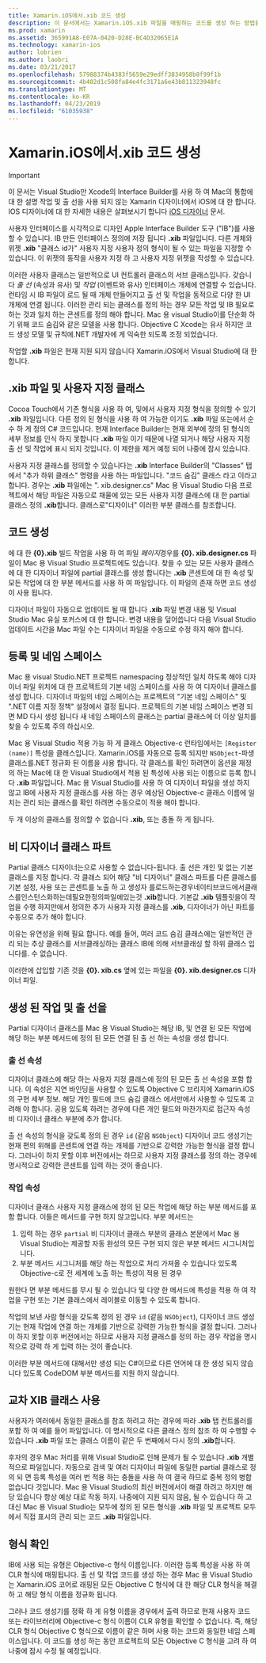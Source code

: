 ```yaml
---
title: Xamarin.iOS에서.xib 코드 생성
description: 이 문서에서는 Xamarin.iOS.xib 파일을 매핑하는 코드를 생성 하는 방법을 설명 합니다. C#, 시각적 컨트롤을 프로그래밍 방식으로 액세스할 수 있도록 합니다.
ms.prod: xamarin
ms.assetid: 365991A8-E07A-0420-D28E-BC4D32065E1A
ms.technology: xamarin-ios
author: lobrien
ms.author: laobri
ms.date: 03/21/2017
ms.openlocfilehash: 57988374b4383f5659e29edff3834958b8f99f1b
ms.sourcegitcommit: 4b402d1c508fa84e4fc3171a6e43b811323948fc
ms.translationtype: MT
ms.contentlocale: ko-KR
ms.lasthandoff: 04/23/2019
ms.locfileid: "61035938"
---
```

# <a name="xib-code-generation-in-xamarinios"></a>Xamarin.iOS에서.xib 코드 생성

> [!IMPORTANT]
>  이 문서는 Visual Studio만 Xcode의 Interface Builder를 사용 하 여 Mac의 통합에 대 한 설명 작업 및 출 선을 사용 되지 않는 Xamarin 디자이너에서 iOS에 대 한 합니다. IOS 디자이너에 대 한 자세한 내용은 살펴보시기 합니다 [iOS 디자이너](~/ios/user-interface/designer/index.md) 문서.

사용자 인터페이스를 시각적으로 디자인 Apple Interface Builder 도구 ("IB")를 사용할 수 있습니다. IB 만든 인터페이스 정의에 저장 됩니다 **.xib** 파일입니다. 다른 개체와 위젯 **.xib** "클래스 id가" 사용자 지정 사용자 정의 형식이 될 수 있는 파일을 지정할 수 있습니다. 이 위젯의 동작을 사용자 지정 하 고 사용자 지정 위젯을 작성할 수 있습니다.

이러한 사용자 클래스는 일반적으로 UI 컨트롤러 클래스의 서브 클래스입니다. 갖습니다 *출 선* (속성과 유사) 및 *작업* (이벤트와 유사) 인터페이스 개체에 연결할 수 있습니다. 런타임 시 IB 파일이 로드 될 때 개체 만들어지고 출 선 및 작업을 동적으로 다양 한 UI 개체에 연결 됩니다. 이러한 관리 되는 클래스를 정의 하는 경우 모든 작업 및 IB 필요로 하는 것과 일치 하는 콘센트를 정의 해야 합니다. Mac 용 visual Studio이를 단순화 하기 위해 코드 숨김와 같은 모델을 사용 합니다. Objective C Xcode는 유사 하지만 코드 생성 모델 및 규칙에.NET 개발자에 게 익숙한 되도록 조정 되었습니다.

작업할 **.xib** 파일은 현재 지원 되지 않습니다 Xamarin.iOS에서 Visual Studio에 대 한 합니다.

## <a name="xib-files-and-custom-classes"></a>.xib 파일 및 사용자 지정 클래스

Cocoa Touch에서 기존 형식을 사용 하 여, 및에서 사용자 지정 형식을 정의할 수 있기 **.xib** 파일입니다. 다른 정의 된 형식을 사용 하 여 가능한 이기도 **.xib** 파일 또는에서 순수 하 게 정의 C# 코드입니다. 현재 Interface Builder는 현재 외부에 정의 된 형식의 세부 정보를 인식 하지 못합니다 **.xib** 파일 이기 때문에 나열 되거나 해당 사용자 지정 출 선 및 작업에 표시 되지 것입니다. 이 제한을 제거 예정 되어 나중에 잠시 있습니다.

사용자 지정 클래스를 정의할 수 있습니다는 **.xib** Interface Builder의 "Classes" 탭에서 "추가 하위 클래스" 명령을 사용 하는 파일입니다. "코드 숨김" 클래스 라고 이라고합니다. 경우는 **.xib** 파일에는 ". xib.designer.cs" Mac 용 Visual Studio 다음 프로젝트에서 해당 파일은 자동으로 채울에 있는 모든 사용자 지정 클래스에 대 한 partial 클래스 정의 **.xib**합니다. 클래스로"디자이너" 이러한 부분 클래스를 참조합니다.

## <a name="generating-code"></a>코드 생성

에 대 한  **{0}.xib** 빌드 작업을 사용 하 여 파일 *페이지*경우를  **{0}. xib.designer.cs** 파일이 Mac 용 Visual Studio 프로젝트에도 있습니다. 찾을 수 있는 모든 사용자 클래스에 대 한 디자이너 파일에 partial 클래스를 생성 합니다는 **.xib** 콘센트에 대 한 속성 및 모든 작업에 대 한 부분 메서드를 사용 하 여 파일입니다. 이 파일의 존재 하면 코드 생성이 사용 됩니다.

디자이너 파일이 자동으로 업데이트 될 때 합니다 **.xib** 파일 변경 내용 및 Visual Studio Mac 유실 포커스에 대 한 합니다. 변경 내용을 덮어씁니다 다음 Visual Studio 업데이트 시간을 Mac 파일 수는 디자이너 파일을 수동으로 수정 하지 해야 합니다.

## <a name="registration-and-namespaces"></a>등록 및 네임 스페이스

Mac 용 visual Studio.NET 프로젝트 namespacing 정상적인 일치 하도록 해야 디자이너 파일 위치에 대 한 프로젝트의 기본 네임 스페이스를 사용 하 여 디자이너 클래스를 생성 합니다. 디자이너 파일의 네임 스페이스는 프로젝트의 "기본 네임 스페이스" 및 ".NET 이름 지정 정책" 설정에서 결정 됩니다. 프로젝트의 기본 네임 스페이스 변경 되 면 MD 다시 생성 됩니다 새 네임 스페이스의 클래스는 partial 클래스에 더 이상 일치를 찾을 수 있도록 주의 하십시오.

Mac 용 Visual Studio 적용 가능 하 게 클래스 Objective-c 런타임에서는 `[Register (name)]` 특성을 클래스입니다. Xamarin.iOS를 자동으로 등록 되지만 `NSObject`-파생 클래스를.NET 정규화 된 이름을 사용 합니다. 각 클래스를 확인 하려면이 옵션을 재정의 하는 Mac에 대 한 Visual Studio에서 적용 된 특성에 사용 되는 이름으로 등록 합니다 **.xib** 파일입니다. Mac 용 Visual Studio를 사용 하 여 디자이너 파일을 생성 하지 않고 IB에 사용자 지정 클래스를 사용 하는 경우 예상된 Objective-c 클래스 이름에 일치는 관리 되는 클래스를 확인 하려면 수동으로이 적용 해야 합니다.

두 개 이상의 클래스를 정의할 수 없습니다 **.xib**, 또는 충돌 하 게 됩니다.

## <a name="non-designer-class-parts"></a>비 디자이너 클래스 파트

Partial 클래스 디자이너는으로 사용할 수 없습니다-됩니다. 출 선은 개인 및 없는 기본 클래스를 지정 합니다. 각 클래스 되어 해당 "비 디자이너" 클래스 파트를 다른 클래스를 기본 설정, 사용 또는 콘센트를 노출 하 고 생성자 를로드하는경우네이티브코드에서클래스를인스턴스화하는데필요한정의파일에있는것 **.xib**합니다. 기본값 **.xib** 템플릿을이 작업을 수행 하지만에서 정의한 추가 사용자 지정 클래스를 **.xib**, 디자이너가 아닌 파트를 수동으로 추가 해야 합니다.

이유는 유연성을 위해 필요 합니다. 예를 들어, 여러 코드 숨김 클래스에는 일반적인 관리 되는 추상 클래스를 서브클래싱하는 클래스 IB에 의해 서브클래싱 할 하위 클래스 입니다를. 수 없습니다.

이러한에 삽입할 기존 것을  **{0}. xib.cs** 옆에 있는 파일을  **{0}. xib.designer.cs** 디자이너 파일.

<a name="generated" />

## <a name="generated-actions-and-outlets"></a>생성 된 작업 및 출 선을

Partial 디자이너 클래스를 Mac 용 Visual Studio는 해당 IB, 및 연결 된 모든 작업에 해당 하는 부분 메서드에 정의 된 모든 연결 된 출 선 하는 속성을 생성 합니다.

### <a name="outlet-properties"></a>출 선 속성

디자이너 클래스에 해당 하는 사용자 지정 클래스에 정의 된 모든 출 선 속성을 포함 합니다. 이 속성은 지연 바인딩을 사용할 수 있도록 Objective C 브리지에 Xamarin.iOS의 구현 세부 정보. 해당 개인 필드에 코드 숨김 클래스 에서만에서 사용할 수 있도록 고려해 야 합니다. 공용 있도록 하려는 경우에 다른 개인 필드와 마찬가지로 접근자 속성 비 디자이너 클래스 부분에 추가 합니다.

출 선 속성의 형식을 갖도록 정의 된 경우 `id` (같음 `NSObject`) 디자이너 코드 생성기는 현재 편의 위해를 콘센트에 연결 하는 개체를 기반으로 강력한 가능한 형식을 결정 합니다.
그러나이 하지 못할 이후 버전에서는 하므로 사용자 지정 클래스를 정의 하는 경우에 명시적으로 강력한 콘센트를 입력 하는 것이 좋습니다.

### <a name="action-properties"></a>작업 속성

디자이너 클래스 사용자 지정 클래스에 정의 된 모든 작업에 해당 하는 부분 메서드를 포함 합니다. 이들은 메서드를 구현 하지 않고입니다. 부분 메서드는

1.  입력 하는 경우 `partial` 비 디자이너 클래스 부분의 클래스 본문에서 Mac 용 Visual Studio는 제공할 자동 완성의 모든 구현 되지 않은 부분 메서드 시그니처입니다.
2.  부분 메서드 시그니처를 해당 하는 작업으로 처리 가져올 수 있습니다 있도록 Objective-c로 전 세계에 노출 하는 특성이 적용 된 경우


원한다 면 부분 메서드를 무시 될 수 있습니다 및 다양 한 메서드에 특성을 적용 하 여 작업을 구현 또는 기본 클래스에서 레이블로 이동할 수 있도록 합니다.

작업의 보낸 사람 형식을 갖도록 정의 된 경우 `id` (같음 `NSObject`), 디자이너 코드 생성기는 현재 작업에 연결 하는 개체를 기반으로 강력한 가능한 형식을 결정 합니다. 그러나이 하지 못할 이후 버전에서는 하므로 사용자 지정 클래스를 정의 하는 경우 작업을 명시적으로 강력 하 게 입력 하는 것이 좋습니다.

이러한 부분 메서드에 대해서만 생성 되는 C#이므로 다른 언어에 대 한 생성 되지 않습니다 있도록 CodeDOM 부분 메서드를 지원 하지 않습니다.

## <a name="cross-xib-class-usage"></a>교차 XIB 클래스 사용

사용자가 여러에서 동일한 클래스를 참조 하려고 하는 경우에 따라 **.xib** 탭 컨트롤러를 포함 하 여 예를 들어 파일입니다. 이 명시적으로 다른 클래스 정의 참조 하 여 수행할 수 있습니다 **.xib** 파일 또는 클래스 이름이 같은 두 번째에서 다시 정의 **.xib**합니다.

후자의 경우 Mac 처리를 위해 Visual Studio로 인해 문제가 될 수 있습니다 **.xib** 개별적으로 파일입니다. 자동으로 검색 및 여러 디자이너 파일에 동일한 partial 클래스로 정의 되 면 등록 특성을 여러 번 적용 하는 충돌을 사용 하 여 결국 하므로 중복 정의 병합 없습니다 것입니다. Mac 용 Visual Studio의 최신 버전에서이 해결 하려고 하지만 해당 있습니다 항상 예상 대로 작동 하지. 나중에이 지원 되지 않음, 될 수 있습니다 하 고 대신 Mac 용 Visual Studio는 모두에 정의 된 모든 형식을 **.xib** 파일 및 프로젝트 모두에서 직접 표시의 관리 되는 코드 **.xib** 파일입니다.

## <a name="type-resolution"></a>형식 확인

IB에 사용 되는 유형은 Objective-c 형식 이름입니다. 이러한 등록 특성을 사용 하 여 CLR 형식에 매핑됩니다. 출 선 및 작업 코드를 생성 하는 경우 Mac 용 Visual Studio는 Xamarin.iOS 코어로 래핑된 모든 Objective C 형식에 대 한 해당 CLR 형식을 해결 하 고 해당 형식 이름을 정규화 됩니다.

그러나 코드 생성기를 정확 하 게 유형 이름을 경우에서 출력 하므로 현재 사용자 코드 또는 라이브러리에 Objective-c 형식 이름이 CLR 유형을 확인할 수 없습니다. 즉, 해당 CLR 형식 Objective C 형식으로 이름이 같은 하며 사용 하는 코드와 동일한 네임 스페이스입니다. 이 코드를 생성 하는 동안 프로젝트의 모든 Objective C 형식을 고려 하 여 나중에 잠시 수정 될 예정입니다.
